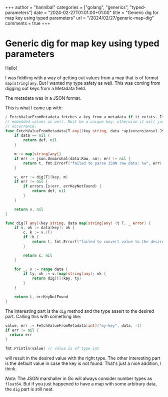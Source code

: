 +++
author = "hannibal"
categories = ["golang", "generics", "typed-parameters"]
date = "2024-02-27T01:01:00+01:00"
title = "Generic dig for map key using typed parameters"
url = "/2024/02/27/generic-map-dig"
comments = true
+++

# Generic dig for map key using typed parameters

Hello!

I was fiddling with a way of getting out values from a map that is of format `map[string]any`.
But I wanted my type safety as well. This was coming from digging out keys from a Metadata field.

The metadata was in a JSON format.

This is what I came up with:

```go
/ FetchValueFromMetadata fetches a key from a metadata if it exists. It will recursively look in
// embedded values as well. Must be a unique key, otherwise it will just return the first
// occurrence.
func FetchValueFromMetadata[T any](key string, data *apiextensionsv1.JSON, def T) (t T, _ error) {
	if data == nil {
		return def, nil
	}

	m := map[string]any{}
	if err := json.Unmarshal(data.Raw, &m); err != nil {
		return t, fmt.Errorf("failed to parse JSON raw data: %w", err)
	}

	v, err := dig[T](key, m)
	if err != nil {
		if errors.Is(err, errKeyNotFound) {
			return def, nil
		}
	}

	return v, nil
}

func dig[T any](key string, data map[string]any) (t T, _ error) {
	if v, ok := data[key]; ok {
		c, k := v.(T)
		if !k {
			return t, fmt.Errorf("failed to convert value to the desired type; was: %T", v)
		}

		return c, nil
	}

	for _, v := range data {
		if ty, ok := v.(map[string]any); ok {
			return dig[T](key, ty)
		}
	}

	return t, errKeyNotFound
}
```

The interesting part is the `dig` method and the type assert to the desired part. Calling this with something like:

```go
value, err := FetchValueFromMetadata[int]("my-key", data, -1)
if err != nil {
  return err
}

fmt.Println(value) // value is of type int
```

will result in the desired value with the right type. The other interesting part is the default value in case the key is
not found. That's just a nice addition, I think.

_Note_: The JSON marshaller in Go will always consider number types as `float64`. But if you just happened to have a map
with some arbitrary data, the `dig` part is still neat.
